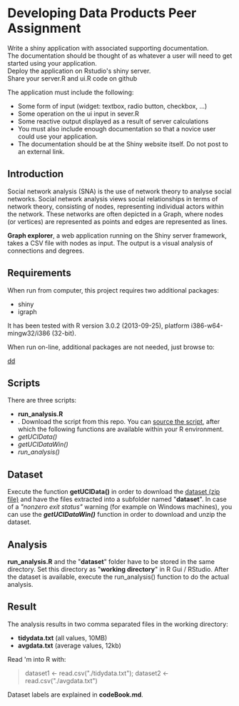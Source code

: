 Developing Data Products Peer Assignment
=========================================
Write a shiny application with associated supporting documentation.<br /> 
The documentation should be thought of as whatever a user will need to get started using your application.<br />
Deploy the application on Rstudio's shiny server.<br />
Share your server.R and ui.R code on github

The application must include the following:

* Some form of input (widget: textbox, radio button, checkbox, ...)
* Some operation on the ui input in sever.R
* Some reactive output displayed as a result of server calculations
* You must also include enough documentation so that a novice user could use your application.
* The documentation should be at the Shiny website itself. Do not post to an external link.

## Introduction
Social network analysis (SNA) is the use of network theory to analyse social networks. Social network analysis views social relationships in terms of network theory, consisting of nodes, representing individual actors within the network. These networks are often depicted in a Graph, where nodes (or vertices) are represented as points and edges are represented as lines.

__Graph explorer__, a web application running on the Shiny server framework, takes a CSV file with nodes as input. The output is a visual analysis of connections and degrees.

## Requirements
When run from computer, this project requires two additional packages:

* shiny
* igraph

It has been tested with R version 3.0.2 (2013-09-25), platform i386-w64-mingw32/i386 (32-bit).

When run on-line, additional packages are not needed, just browse to:

[dd](http://digistam.shinyapps.io/GraphExplorer)

## Scripts
There are three scripts: 

* __run_analysis.R__
* . Download the script from this repo. You can [source the script](http://www.dummies.com/how-to/content/how-to-source-a-script-in-r.html), after which the following functions are available within your R environment.
* _getUCIData()_
* _getUCIDataWin()_
* _run_analysis()_

## Dataset
Execute the function __getUCIData()__ in order to download the 
[dataset (zip file)](https://d396qusza40orc.cloudfront.net/getdata%2Fprojectfiles%2FUCI%20HAR%20Dataset.zip) and have the files extracted into a subfolder named "__dataset__". 
In case of a *"nonzero exit status"* warning (for example on Windows machines), you can use the *__getUCIDataWin()__* function in order to download and unzip the dataset.

## Analysis
__run_analysis.R__ and the "__dataset__" folder have to be stored in the same directory. Set this directory as "__working directory__" in R Gui / RStudio. After the dataset is available, execute the run_analysis() function to do the actual analysis.

## Result
The analysis results in two comma separated files in the working directory:
* __tidydata.txt__ (all values, 10MB)
* __avgdata.txt__ (average values, 12kb)

Read 'm into R with:

> dataset1 <- read.csv("./tidydata.txt"); dataset2 <- read.csv("./avgdata.txt")

Dataset labels are explained in __codeBook.md__.
